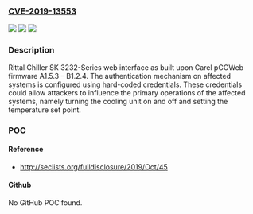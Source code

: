 ### [CVE-2019-13553](https://cve.mitre.org/cgi-bin/cvename.cgi?name=CVE-2019-13553)
![](https://img.shields.io/static/v1?label=Product&message=Rittal%20Chiller%20SK%203232-Series&color=blue)
![](https://img.shields.io/static/v1?label=Version&message=n%2Fa&color=blue)
![](https://img.shields.io/static/v1?label=Vulnerability&message=USE%20OF%20HARD-CODED%20CREDENTIALS%20CWE-798&color=brighgreen)

### Description

Rittal Chiller SK 3232-Series web interface as built upon Carel pCOWeb firmware A1.5.3 – B1.2.4. The authentication mechanism on affected systems is configured using hard-coded credentials. These credentials could allow attackers to influence the primary operations of the affected systems, namely turning the cooling unit on and off and setting the temperature set point.

### POC

#### Reference
- http://seclists.org/fulldisclosure/2019/Oct/45

#### Github
No GitHub POC found.

